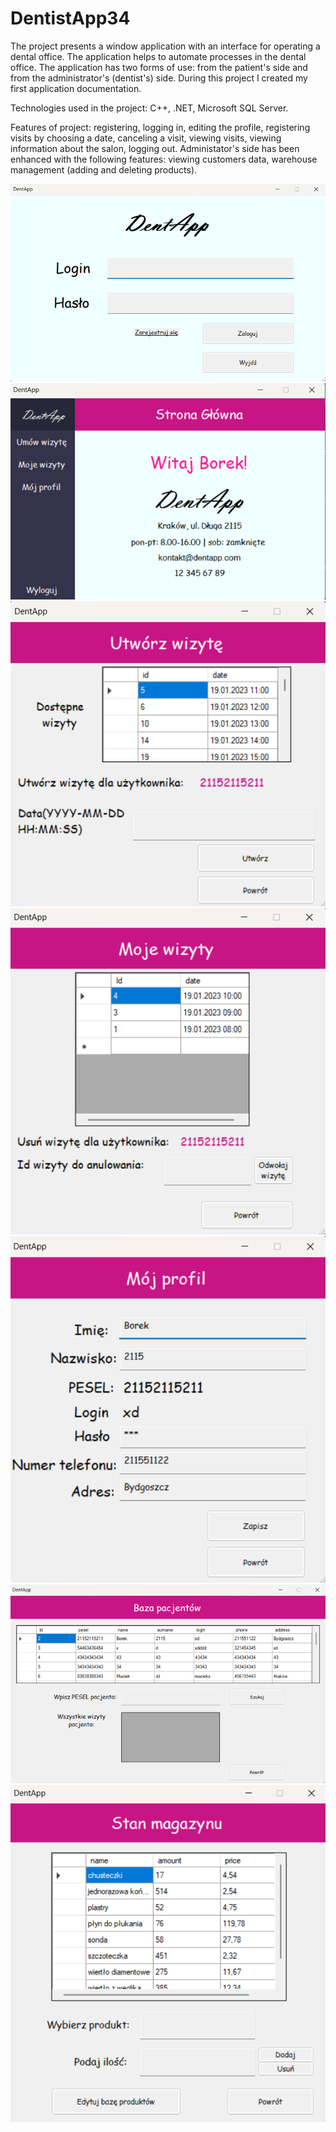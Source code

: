 # DentistApp34

The project presents a window application with an interface for operating a dental office. The application helps to automate processes in the dental office. The application has two forms of use: from the patient's side and from the administrator's (dentist's) side. During this project I created my first application documentation. 

Technologies used in the project: C++, .NET, Microsoft SQL Server.

Features of project: registering, logging in, editing the profile, registering visits by choosing a date, canceling a visit, viewing visits, viewing information about the salon, logging out. Administator's side has been enhanced with the following features: viewing customers data, warehouse management (adding and deleting products).

![Login Page](https://github.com/karoldziadkowiec/DentistApp/blob/master/photos/1.png)
![Main Page](https://github.com/karoldziadkowiec/DentistApp/blob/master/photos/2.png)
![Create Visit Page](https://github.com/karoldziadkowiec/DentistApp/blob/master/photos/3.png)
![My Visits Page](https://github.com/karoldziadkowiec/DentistApp/blob/master/photos/4.png)
![My Profile Page](https://github.com/karoldziadkowiec/DentistApp/blob/master/photos/5.png)
![Patients Page](https://github.com/karoldziadkowiec/DentistApp/blob/master/photos/6.png)
![Store Page](https://github.com/karoldziadkowiec/DentistApp/blob/master/photos/7.png)
